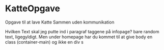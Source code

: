 # KatteOpgave

Opgave til at lave Katte Sammen uden kommunikation

Hvilken Text skal jeg putte ind i paragraf taggene på infopage?
bare random text, ligegyldigt. Men under homepage har du kommet til at give body en class (container-main) og ikke en div s